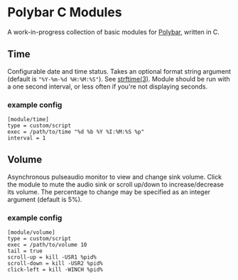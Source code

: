 # Polybar C Modules

A work-in-progress collection of basic modules for
[Polybar](https://github.com/polybar/polybar),
written in C.

## Time
Configurable date and time status.
Takes an optional format string argument (default is `"%Y-%m-%d %H:%M:%S"`).
See [strftime(3)](https://man7.org/linux/man-pages/man3/strftime.3.html).
Module should be run with a one second interval,
or less often if you're not displaying seconds.

### example config

```
[module/time]
type = custom/script
exec = /path/to/time "%d %b %Y %I:%M:%S %p"
interval = 1
```

## Volume

Asynchronous pulseaudio monitor to view and change sink volume.
Click the module to mute the audio sink or scroll up/down to increase/decrease its volume.
The percentage to change may be specified as an integer argument (default is 5%).

### example config

```
[module/volume]
type = custom/script
exec = /path/to/volume 10
tail = true
scroll-up = kill -USR1 %pid%
scroll-down = kill -USR2 %pid%
click-left = kill -WINCH %pid%
```
